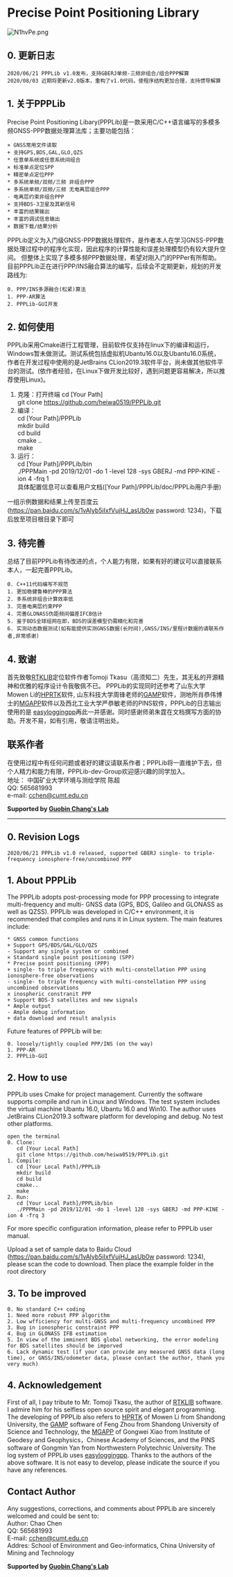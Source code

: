 # Precise Point Positioning Library
![N1hvPe.png](https://s1.ax1x.com/2020/06/21/N1hvPe.png)
## 0. 更新日志
    2020/06/21 PPPLib v1.0发布，支持GBERJ单频-三频非组合/组合PPP解算
    2020/08/03 近期将更新v2.0版本，重构了v1.0代码，使程序结构更加合理，支持惯导解算


## 1. 关于PPPLib
Precise Point Positioning Libary(PPPLib)是一款采用C/C++语言编写的多模多频GNSS-PPP数据处理算法库；主要功能包括：
	
	× GNSS常用文件读取
	+ 支持GPS,BDS,GAL,GLO,QZS
	* 任意单系统或任意系统间组合
	× 标准单点定位SPP
	+ 精密单点定位PPP
	* 多系统单频/双频/三频 非组合PPP
	+ 多系统单频/双频/三频 无电离层组合PPP
	- 电离层约束非组合PPP
	× 支持BDS-3卫星及其新信号
	* 丰富的结果输出
	+ 丰富的调试信息输出 
    × 数据下载/结果分析
PPPLib定义为入门级GNSS-PPP数据处理软件，是作者本人在学习GNSS-PPP数据处理过程中的程序化实现，因此程序的计算性能和误差处理模型仍有较大提升空间。
但整体上实现了多模多频PPP数据处理，希望对刚入门的PPPer有所帮助。目前PPPLib正在进行PPP/INS融合算法的编写，后续会不定期更新，规划的开发路线为:	
    
    0. PPP/INS多源融合(松紧)算法
    1. PPP-AR算法
    2. PPPLib-GUI开发
    
## 2. 如何使用
PPPLib采用Cmake进行工程管理，目前软件仅支持在linux下的编译和运行，Windows暂未做测试。测试系统包括虚拟机Ubantu16.0以及Ubantu16.0系统，
作者在开发过程中使用的是JetBrains CLion2019.3软件平台，尚未做其他软件平台的测试。(依作者经验，在Linux下做开发比较好，遇到问题更容易解决，所以推荐使用Linux)。
1. 克隆：打开终端 
    cd [Your Path] \
    git clone https://github.com/heiwa0519/PPPLib.git
2. 编译： \
    cd [Your Path]/PPPLib \
    mkdir build \
    cd build \
    cmake .. \
    make 
3. 运行： \
    cd [Your Path]/PPPLib/bin \
    ./PPPMain -pd 2019/12/01 -do 1 -level 128 -sys GBERJ -md PPP-KINE -ion 4 -frq 1   \
    具体配置信息可以查看用户文档([Your Path]/PPPLib/doc/PPPLib用户手册) 
    
一组示例数据和结果上传至百度云(https://pan.baidu.com/s/1vAlyb5iIxfVujHJ_asUb0w password: 1234)，下载后放至项目根目录下即可


## 3. 待完善
总结了目前PPPLib有待改进的点，个人能力有限，如果有好的建议可以直接联系本人，一起完善PPPLib。 
    
    0. C++11代码编写不规范
    1. 更加稳健鲁棒的PPP算法
    2. 多系统非组合计算效率低
    3. 完善电离层约束PPP
    4. 完善GLONASS伪距频间偏差IFCB估计
    5. 鉴于BDS全球组网在即，BDS的误差模型仍需精化和完善
    6. 实测动态数据测试(如有能提供实测GNSS数据(长时间),GNSS/INS/里程计数据的请联系作者,非常感谢)   
        
## 4. 致谢
首先致敬[RTKLIB](https://github.com/tomojitakasu/RTKLIB/tree/rtklib_2.4.3)定位软件作者Tomoji Tkasu（高须知二）先生，其无私的开源精神和优雅的程序设计令我敬佩不已。
PPPLib的实现同时还参考了山东大学Mowen Li的[HPRTK](https://github.com/Bemo12)软件,
山东科技大学周锋老师的[GAMP](https://link.springer.com/article/10.1007/s10291-018-0699-9)软件，测地所肖恭伟博士的[MGAPP](https://github.com/XiaoGongWei/MG_APP)软件以及西北工业大学严恭敏老师的PINS软件，PPPLib的日志输出使用的是
[easyloggingpp](https://github.com/amrayn/easyloggingpp)再此一并感谢。同时感谢师弟朱霆在文档撰写方面的协助。开发不易，如有引用，敬请注明出处。 

## 联系作者
在使用过程中有任何问题或者好的建议请联系作者；PPPLib将一直维护下去，但个人精力和能力有限，PPPLib-dev-Group欢迎感兴趣的同学加入。\
地址： 中国矿业大学环境与测绘学院 陈超 \
QQ: 565681993 \
e-mail: cchen@cumt.edu.cn

**Supported by [Guobin Chang's Lab](https://www.researchgate.net/lab/Guobin-Chang-Lab)**

****************************************************************
## 0. Revision Logs
    2020/06/21 PPPLib v1.0 released, supported GBERJ single- to triple- frequency ionosphere-free/uncombined PPP
    

## 1. About PPPLib
The PPPLib adopts post-processing mode for PPP processing to integrate multi-frequency and multi-
GNSS data (GPS, BDS, Galileo and GLONASS as well as QZSS). PPPLib was developed in C/C++
environment, it is recommended that compiles and runs it in Linux system. The main features include:
    
    * GNSS common functions
    + Support GPS/BDS/GAL/GLO/QZS
    - Support any single system or combined
    × Standard single point positioning (SPP)
    * Precise point positioning (PPP)
    + single- to triple frequency with multi-constellation PPP using ionosphere-free observations
    - single- to triple frequency with multi-constellation PPP using uncombined observations
    x inospheric constranit PPP
    + Support BDS-3 satellites and new signals
    * Ample output
    - Ample debug information
    + data download and result analysis

Future features of PPPLib will be:
    
    0. loosely/tightly coupled PPP/INS (on the way)
    1. PPP-AR
    2. PPPLib-GUI
 
## 2. How to use
PPPLib uses Cmake for project management. Currently the software supports compile and run in Linux and Windows. 
The test system includes the virtual machine Ubantu 16.0, Ubantu 16.0 and Win10. The author uses JetBrains CLion2019.3 software platform for developing and debug. No test other platforms.
    
    open the terminal 
    0. Clone: 
       cd [Your Local Path]
       git clone https://github.com/heiwa0519/PPPLib.git 
    1. Compile:
       cd [Your Local Path]/PPPLib
       mkdir build
       cd build
       cmake..
       make
    2. Run:
       cd [Your Local Path]/PPPLib/bin
       ./PPPMain -pd 2019/12/01 -do 1 -level 128 -sys GBERJ -md PPP-KINE -ion 4 -frq 3
For more specific configuration information, please refer to PPPLib user manual.     


Upload a set of sample data to Baidu Cloud (https://pan.baidu.com/s/1vAlyb5iIxfVujHJ_asUb0w password: 1234), please scan the code to download. Then place the example folder in the root directory



## 3. To be improved
    
    0. No standard C++ coding
    1. Need more robust PPP algorithm
    2. Low wfficiency for multi-GNSS and multi-frequency uncombined PPP
    3. Bug in ionospheric constraint PPP
    4. Bug in GLONASS IFB estimation
    5. In view of the imminent BDS global networking, the error modeling for BDS satellites should be imporved
    6. Lack dynamic test (if your can provide any measured GNSS data (long time), or GNSS/INS/odometer data, please contact the author, thank you very much)

## 4. Acknowledgement
First of all, I pay tribute to Mr. Tomoji Tkasu, the author of [RTKLIB](https://github.com/tomojitakasu/RTKLIB/tree/rtklib_2.4.3) software. I admire him for his selfless
open source spirit and elegant programming. The developing of PPPLib also refers to [HPRTK](https://github.com/Bemo12) of Mowen Li from Shandong University,
the [GAMP](https://link.springer.com/article/10.1007/s10291-018-0699-9) software of Feng Zhou from Shandong University of Science and Technology,
the [MGAPP](https://github.com/XiaoGongWei/MG_APP) of Gongwei Xiao from Institute of Geodesy and Geophysics，Chinese Academy of Sciences, and the
PINS software of Gongmin Yan from Northwestern Polytechnic University. The log system of PPPLib uses [easyloggingpp](https://github.com/amrayn/easyloggingpp).
Thanks to the authors of the above software. It is not easy to develop, please indicate the source if you have any references.

## Contact Author
Any suggestions, corrections, and comments about PPPLib are sincerely welcomed and could be sent to: \
Author: Chao Chen \
QQ: 565681993 \
E-mail: cchen@cumt.edu.cn \
Addres: School of Environment and Geo-informatics, China University of Mining and Technology

**Supported by [Guobin Chang's Lab](https://www.researchgate.net/lab/Guobin-Chang-Lab)**   
       
    


